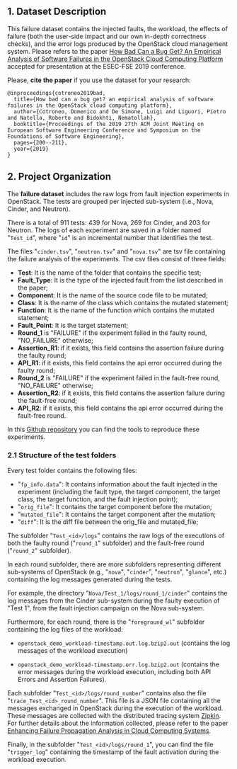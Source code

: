 ## 1. Dataset Description


This failure dataset contains the injected faults, the workload, the effects of failure (both the user-side impact and our own in-depth correctness checks), and the error logs produced by the OpenStack cloud management system.
Please refers to the paper [How Bad Can a Bug Get? An Empirical Analysis of Software Failures in the OpenStack Cloud Computing Platform](https://dl.acm.org/doi/10.1145/3338906.3338916) accepted for presentation at the ESEC-FSE 2019 conference. 

Please, **cite the paper** if you use the dataset for your research:

```
@inproceedings{cotroneo2019bad,
  title={How bad can a bug get? an empirical analysis of software failures in the OpenStack cloud computing platform},
  author={Cotroneo, Domenico and De Simone, Luigi and Liguori, Pietro and Natella, Roberto and Bidokhti, Nematollah},
  booktitle={Proceedings of the 2019 27th ACM Joint Meeting on European Software Engineering Conference and Symposium on the Foundations of Software Engineering},
  pages={200--211},
  year={2019}
}
```


## 2. Project Organization

The **failure dataset** includes the raw logs from fault injection experiments in OpenStack. The tests are grouped per injected sub-system (i.e., Nova, Cinder, and Neutron). 

There is a total of 911 tests: 439 for Nova, 269 for Cinder, and 203 for Neutron. The logs of each experiment are saved in a folder named "`Test_id`", where "`id`" is an incremental number that identifies the test. 

The files "`cinder.tsv`", "`neutron.tsv`" and "`nova.tsv`" are tsv file containing the failure analysis of the experiments. The csv files consist of three fields: 

*  **Test**: It is the name of the folder that contains the specific test;
*  **Fault_Type**: It is the type of the injected fault from the list described in the paper;
*  **Component**: It is the name of the source code file to be mutated;
*  **Class**: It is the name of the class which contains the mutated statement;
*  **Function**: It is the name of the function which contains the mutated statement;
*  **Fault_Point**: It is the target statement;
*  **Round_1** is "FAILURE" if the experiment failed in the faulty round, "NO_FAILURE" otherwise;
*  **Assertion_R1**: if it exists, this field contains the assertion failure during the faulty round;
*  **API_R1**: if it exists, this field contains the api error occurred during the faulty round;
*  **Round_2** is "FAILURE" if the experiment failed in the fault-free round, "NO_FAILURE" otherwise;
*  **Assertion_R2**: if it exists, this field contains the assertion failure during the fault-free round;
*  **API_R2**: if it exists, this field contains the api error occurred during the fault-free round.



In this [Github repository](https://github.com/dessertlab/OpenStack-Fault-Injection-Environment) you can find the tools to reproduce these experiments.


### 2.1 Structure of the test folders

Every test folder contains the following files:
* "`fp_info.data`": It contains information about the fault injected in the experiment (including the fault type, the target component, the target class, the target function, and the fault injection point);
* "`orig_file`": It contains the target component before the mutation;
* "`mutated_file`": It contains the target component after the mutation;
* "`diff`": It is the diff file between the orig_file and mutated_file;




The subfolder "`Test_<id>/logs`" contains the raw logs of the executions of both the faulty round ("`round_1`" subfolder) and the fault-free round ("`round_2`" subfolder).

In each round subfolder, there are more subfolders representing different sub-systems of OpenStack (e.g., "`nova`", "`cinder`", "`neutron`", "`glance`", etc.) containing the log messages generated during the tests.

For example, the directory "`Nova/Test_1/logs/round_1/cinder`" contains the log messages from the Cinder sub-system during the faulty execution of "Test 1", from the fault injection campaign on the Nova sub-system. 

Furthermore, for each round, there is the "`foreground_wl`" subfolder containing the log files of the workload:

* `openstack_demo_workload-timestamp.out.log.bzip2.out` (contains the log messages of the workload execution)

* `openstack_demo_workload-timestamp.err.log.bzip2.out` (contains the error messages during the workload execution, including both API Errors and Assertion Failures).

Each subfolder "`Test_<id>/logs/round_number`" contains also the file "`trace_Test_<id>_round_number`". This file is a JSON file containing all the messages exchanged in OpenStack during the execution of the workload. These messages are collected with the distributed tracing system [Zipkin](https://zipkin.io/). For further details about the information collected, please refer to the paper [Enhancing Failure Propagation Analysis in Cloud Computing Systems](https://ieeexplore.ieee.org/document/8987476).

Finally, in the subfolder "`Test_<id>/logs/round_1`", you can find the file "`trigger_log`" containing the timestamp of the fault activation during the workload execution.

